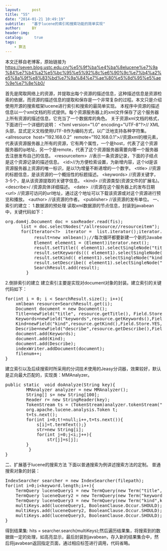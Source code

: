 ```yaml
---
layout:     post
title: "55"
date: "2014-01-21 10:49:19"
subtitle:   "基于lucene的索引和搜索功能的简单实现"
author:     BY
header-img:
catalog: 	 true
tags:
    - 算法
---
```


本文迁移自老博客，原始链接为 <https://seven.blog.ustc.edu.cn/%e5%9f%ba%e4%ba%8elucene%e7%9a%84%e7%b4%a2%e5%bc%95%e5%92%8c%e6%90%9c%e7%b4%a2%e5%8a%9f%e8%83%bd%e7%9a%84%e7%ae%80%e5%8d%95%e5%ae%9e%e7%8e%b0/>

首先是爬取网络上的资源，并提取出每个资源的描述信息，这种描述信息是资源检索的依据，而资源的描述信息的提取和保存是一个非常复杂的过程。本文只是介绍使用开源的搜索框架lucene进行索引和搜索的最简单实现。
本程序中资源的描述信息以一个xml文档的形式提供。每个资源服务器上的xml文件保存了这个服务器上所有资源的描述信息，它充当了一个数据库的角色。
关于资源xml文档的格式，下面进行一个详细的说明：
&lt;?xml version="1.0" encoding="UTF-8"?&gt;// XML头部，显式定义文档使用UTF-8作为编码方式，以广泛地支持各种字符集。
&lt;allresource  host=”192.168.0.2”  remote=”192.168.0.1”&gt;//资源xml的根元素，代表该资源服务器上所有的资源，它有两个属性，一个是host，代表了这个资源服务器的ip地址，另一个是remote，代表了这个资源服务器需要向哪一个服务器去注册发布自己的信息。
&lt;resourceitem&gt;  //表示一条资源记录，下面的子结点是这个资源记录的描述信息。
&lt;id&gt;//为方便检索设置，为新增内容，这个id是该资源服务器上资源的唯一标识，是以1为增量不断递增的一个数字。
&lt;title&gt; //资源的标题信息，是该资源的一个概括性的标题描述。
&lt;keywords&gt; //资源关键字，3-5个，是从该资源提取的关键字信息。
&lt;kind&gt; //资源类型(资源文件的扩展名)。
&lt;describe&gt;/ /资源具体详细描述。
&lt;date&gt;  //资源在这个服务器上的发布日期
&lt;url&gt; //资源可访问的url地址，通过这个地址可以下载该资源或对这个资源进行预览和播放。
&lt;author&gt; //该资源的作者。
&lt;publisher&gt; //该资源的发布单位。
一、索引的建立： 1.数据源的预处理 读取xml数据源的节点信息，封装到javabean中，关键代码如下：
<pre class="brush:[java]">org.dom4j.Document doc = saxReader.read(fis);   
	  list = doc.selectNodes("/allresource//resourceitem");
      for(Iterator&lt;?&gt;  iterator =  list.iterator();iterator.hasNext();) {
		   result=new xmlbean();//每次循环都要新建一个新的Javabean对象；
		   Element element1 = (Element)iterator.next();
		   result.setTitle(( element1).selectSingleNode("title").getText());
		   result.setKeywords((( element1).selectSingleNode("keywords").getText()));
		   result.setKind(( element1).selectSingleNode("kind").getText());
		   result.setDescribe(( element1).selectSingleNode("describe").getText());
		   SearchResult.add(result);
		}</pre>
2.倒排索引的建立
建立索引主要是实现对document对象的封装。建立索引的关键代码如下：
<pre class="brush:[java]">for(int i = 0; i &lt; SearchResult.size(); i++){
	xmlbean resource=SearchResult.get(i);
	Document document = new Document();    		  
	Title=newField("title", resource.getTitle(), Field.Store.YES, Field.Index.TOKENIZED);
	Keywords=newField("keywords",resource.getKeywords(),Field.Store.YES,Field.Index.TOKENIZED,TermVector.YES);
	Kind=newField("kind",resource.getKind(),Field.Store.YES,Field.Index.UN_TOKENIZED);
	Describe=newField("describe",resource.getDescribe(),Field.Store.YES,Field.Index.TOKENIZED);document.add(Title);	
	document.add(Keywords);	
	document.add(Kind);
	document.add(Describe);
	indexWriter.addDocument(document);	
	filenum++;
}</pre>
建立索引以及后续搜索时所采用的分词技术使用的Jeasy分词器，效果较好，默认是正向最大匹配的，实现类：MMAnalyzer。
<pre class="brush:[java]">public static  void doAnalyze(String key){
    	MMAnalyzer analyzer = new MMAnalyzer();
   	 	String[] s= new String[100];
    	Reader r= new StringReader(key);
    	TokenStream ts = (TokenStream)analyzer.tokenStream("",r);
    	org.apache.lucene.analysis.Token t;
    	t=ts.next();
    	for(int i=0;t!=null;i++,t=ts.next()){
    		s[i]=t.termText();}
    		str=new String[i];
    		for(int j=0;j&lt;i;j++){
    			str[j]=s[j];
		}
         }
}</pre>
二、扩展基于lucene的搜索方法
下面以普通搜索为例讲述搜索方法的定制。
普通搜索对象的封装：
<pre class="brush:[java]">IndexSearcher searcher = new IndexSearcher(filepath);
for(int i=0;i&lt;keyword.length;i++){
	TermQuery luceneQuery1 = new TermQuery(new Term("title",keyword[i]));
	TermQuery luceneQuery2 = new TermQuery(new Term("keywords",keyword[i]));
	TermQuery luceneQuery3 = new TermQuery(new Term("kind",keyword[i]));
	multiKeys.add(luceneQuery1, BooleanClause.Occur.SHOULD);
	multiKeys.add(luceneQuery2, BooleanClause.Occur.SHOULD);
	multiKeys.add(luceneQuery3, BooleanClause.Occur.SHOULD);
}</pre>
得到结果集: hits = searcher.search(multiKeys);然后遍历结果集，将搜索到的数据做一定的处理，如高亮显示，最后封装到javabean，存入新的结果集合中，然后将javabean返回指定页面，通过相应标签进行调用，代码省略。

